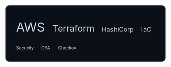 <style>
.tag-cloud{background:#0b0f17;padding:24px;border-radius:12px;line-height:2}
.tag-cloud a{margin:6px 10px;display:inline-block;text-decoration:none;color:#cbd5e1}
.tag-cloud a:hover{text-decoration:underline}
.small{font-size:14px} .mid{font-size:20px} .big{font-size:28px} .huge{font-size:40px}
</style>

<div class="tag-cloud">
  <a class="huge" href="/tags/aws">AWS</a>
  <a class="big" href="/tags/terraform">Terraform</a>
  <a class="mid" href="/tags/hashicorp">HashiCorp</a>
  <a class="mid" href="/tags/iac">IaC</a>
  <a class="small" href="/tags/security">Security</a>
  <a class="small" href="/tags/opa">OPA</a>
  <a class="small" href="/tags/checkov">Checkov</a>
  <!-- adicione/ajuste tamanhos conforme a relevância -->
</div>
